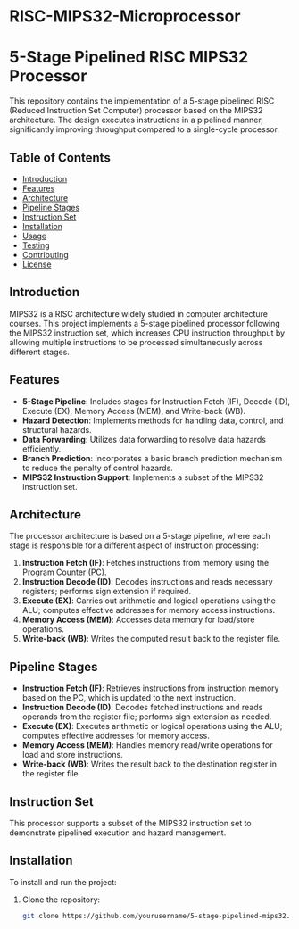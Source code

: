 # RISC-MIPS32-Microprocessor
# 5-Stage Pipelined RISC MIPS32 Processor

This repository contains the implementation of a 5-stage pipelined RISC (Reduced Instruction Set Computer) processor based on the MIPS32 architecture. The design executes instructions in a pipelined manner, significantly improving throughput compared to a single-cycle processor.

## Table of Contents
- [Introduction](#introduction)
- [Features](#features)
- [Architecture](#architecture)
- [Pipeline Stages](#pipeline-stages)
- [Instruction Set](#instruction-set)
- [Installation](#installation)
- [Usage](#usage)
- [Testing](#testing)
- [Contributing](#contributing)
- [License](#license)

## Introduction

MIPS32 is a RISC architecture widely studied in computer architecture courses. This project implements a 5-stage pipelined processor following the MIPS32 instruction set, which increases CPU instruction throughput by allowing multiple instructions to be processed simultaneously across different stages.

## Features

- **5-Stage Pipeline**: Includes stages for Instruction Fetch (IF), Decode (ID), Execute (EX), Memory Access (MEM), and Write-back (WB).
- **Hazard Detection**: Implements methods for handling data, control, and structural hazards.
- **Data Forwarding**: Utilizes data forwarding to resolve data hazards efficiently.
- **Branch Prediction**: Incorporates a basic branch prediction mechanism to reduce the penalty of control hazards.
- **MIPS32 Instruction Support**: Implements a subset of the MIPS32 instruction set.

## Architecture

The processor architecture is based on a 5-stage pipeline, where each stage is responsible for a different aspect of instruction processing:

1. **Instruction Fetch (IF)**: Fetches instructions from memory using the Program Counter (PC).
2. **Instruction Decode (ID)**: Decodes instructions and reads necessary registers; performs sign extension if required.
3. **Execute (EX)**: Carries out arithmetic and logical operations using the ALU; computes effective addresses for memory access instructions.
4. **Memory Access (MEM)**: Accesses data memory for load/store operations.
5. **Write-back (WB)**: Writes the computed result back to the register file.

## Pipeline Stages

- **Instruction Fetch (IF)**: Retrieves instructions from instruction memory based on the PC, which is updated to the next instruction.
- **Instruction Decode (ID)**: Decodes fetched instructions and reads operands from the register file; performs sign extension as needed.
- **Execute (EX)**: Executes arithmetic or logical operations using the ALU; computes effective addresses for memory access.
- **Memory Access (MEM)**: Handles memory read/write operations for load and store instructions.
- **Write-back (WB)**: Writes the result back to the destination register in the register file.

## Instruction Set

This processor supports a subset of the MIPS32 instruction set to demonstrate pipelined execution and hazard management.

## Installation

To install and run the project:

1. Clone the repository: 
   ```bash
   git clone https://github.com/yourusername/5-stage-pipelined-mips32.git



